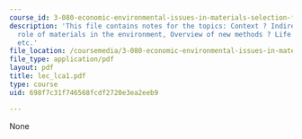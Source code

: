 ```yaml
---
course_id: 3-080-economic-environmental-issues-in-materials-selection-fall-2005
description: 'This file contains notes for the topics: Context ? Indirect Costs, The
  role of materials in the environment, Overview of new methods ? Life Cycle Assessment
  etc.'
file_location: /coursemedia/3-080-economic-environmental-issues-in-materials-selection-fall-2005/698f7c31f746568fcdf2720e3ea2eeb9_lec_lca1.pdf
file_type: application/pdf
layout: pdf
title: lec_lca1.pdf
type: course
uid: 698f7c31f746568fcdf2720e3ea2eeb9

---
```

None